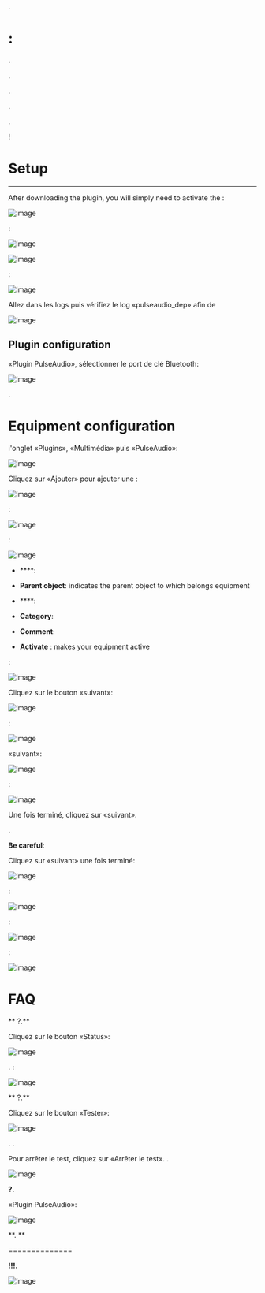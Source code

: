 

.

: 
=============

. 

.




.


. 




.




 !

Setup 
=============

 
----------------------

After downloading the plugin, you will simply need to activate the
:

![image](index_html_6e0dcff06783d142.png)

:

![image](index_html_ee255917648caafe.png)



![image](index_html_8f5ac294e319722b.png)


:

![image](index_html_ae07628d0d9cf23c.png)

Allez dans les logs puis vérifiez le log «pulseaudio\_dep» afin de


![image](index_html_1857092a331f01.png)

Plugin configuration 
-----------------------


«Plugin PulseAudio», sélectionner le port de clé Bluetooth:

![image](index_html_a5211f99cfeafe53.png)

.

Equipment configuration 
=============================


l'onglet «Plugins», «Multimédia» puis «PulseAudio»:

![image](index_html_6144037f2a656556.png)

Cliquez sur «Ajouter» pour ajouter une :

![image](index_html_a952e7310171feda.png)

:

![image](index_html_5a766711e205ad3.png)

:

![image](index_html_59ce8e4aed01a0ef.png)

-   ****: 

-   **Parent object**: indicates the parent object to which belongs
    equipment

-   ****: 
    

-   **Category**: 

-   **Comment**: 

-   **Activate** : makes your equipment active

:

![image](index_html_b11a463a181fee2c.png)

Cliquez sur le bouton «suivant»:

![image](index_html_74cfef6547af4c77.png)


:

![image](index_html_fe41bb846a95a14d.png)


«suivant»:

![image](index_html_dc20199f96adebcf.png)

:

![image](index_html_775afe588b6090f6.png)

Une fois terminé, cliquez sur «suivant».

.

**Be careful**: 


Cliquez sur «suivant» une fois terminé:

![image](index_html_d15cbd674d21a3e7.png)

:

![image](index_html_34ceb59a4191f244.png)


:

![image](index_html_2f0531b2fa9ff325.png)

:

![image](index_html_b314d3c57bca2c32.png)

FAQ 
===

** ?.**

Cliquez sur le bouton «Status»:

![image](index_html_44f3633e34fd5c50.png)

. 
:

![image](index_html_fa551e46a49f58af.png)

** ?.**

Cliquez sur le bouton «Tester»:

![image](index_html_bcb212ce18487be2.png)

. 
.

Pour arrêter le test, cliquez sur «Arrêter le test». 
.

![image](index_html_d2e914b1c2572539.png)

**?.**


«Plugin PulseAudio»:

![image](index_html_5ba2b0d4b358e723.png)

**. 
**

 
==============

**!!!.**



![image](index_html_672321a0b40ba4c5.png)
